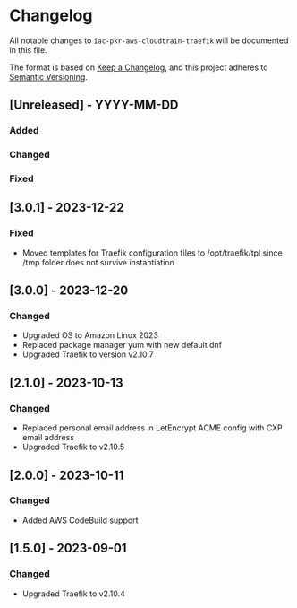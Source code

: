 # Changelog
All notable changes to `iac-pkr-aws-cloudtrain-traefik` will be documented in this file.

The format is based on [Keep a Changelog](https://keepachangelog.com/en/1.0.0/),
and this project adheres to [Semantic Versioning](https://semver.org/spec/v2.0.0.html).

## [Unreleased] - YYYY-MM-DD
### Added
### Changed
### Fixed

## [3.0.1] - 2023-12-22
### Fixed
- Moved templates for Traefik configuration files to /opt/traefik/tpl since /tmp folder does not survive instantiation

## [3.0.0] - 2023-12-20
### Changed
- Upgraded OS to Amazon Linux 2023
- Replaced package manager yum with new default dnf
- Upgraded Traefik to version v2.10.7

## [2.1.0] - 2023-10-13
### Changed
- Replaced personal email address in LetEncrypt ACME config with CXP email address
- Upgraded Traefik to v2.10.5

## [2.0.0] - 2023-10-11
### Changed
- Added AWS CodeBuild support

## [1.5.0] - 2023-09-01
### Changed
- Upgraded Traefik to v2.10.4
